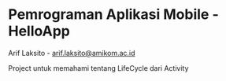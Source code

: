 # Pemrograman Aplikasi Mobile - HelloApp
Arif Laksito - arif.laksito@amikom.ac.id

Project untuk memahami tentang LifeCycle dari Activity
